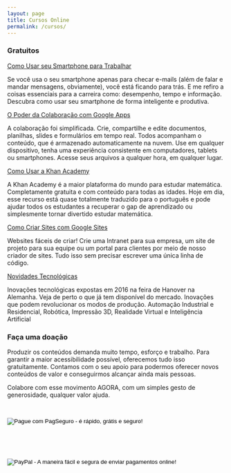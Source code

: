 ```yaml
---
layout: page
title: Cursos Online
permalink: /cursos/
---
```


### Gratuitos

[Como Usar seu Smartphone para Trabalhar](http://googletrainer.teachable.com/p/como-usar-seu-smartphone-para-trabalhar)

Se você usa o seu smartphone apenas para checar e-mails (além de falar e mandar mensagens, obviamente), você está ficando para trás. E me refiro a coisas essenciais para a carreira como: desempenho, tempo e informação. Descubra como usar seu smartphone de forma inteligente e produtiva.

[O Poder da Colaboração com Google Apps](http://googletrainer.teachable.com/p/como-usar-google-apps)

A colaboração foi simplificada. Crie, compartilhe e edite documentos, planilhas, slides e formulários em tempo real. Todos acompanham o conteúdo, que é armazenado automaticamente na nuvem. Use em qualquer dispositivo, tenha uma experiência consistente em computadores, tablets ou smartphones. Acesse seus arquivos a qualquer hora, em qualquer lugar.

[Como Usar a Khan Academy](http://googletrainer.teachable.com/p/como-usar-a-khan-academy)

A Khan Academy é a maior plataforma do mundo para estudar matemática. Completamente gratuita e com conteúdo para todas as idades. Hoje em dia, esse recurso está quase totalmente traduzido para o português e pode ajudar todos os estudantes a recuperar o gap de aprendizado ou simplesmente tornar divertido estudar matemática.

[Como Criar Sites com Google Sites](http://googletrainer.teachable.com/p/criacao-de-conteudo-com-google-sites)

Websites fáceis de criar! Crie uma Intranet para sua empresa, um site de projeto para sua equipe ou um portal para clientes por meio de nosso criador de sites. Tudo isso sem precisar escrever uma única linha de código.

[Novidades Tecnológicas](http://googletrainer.teachable.com/p/novidades-tecnologicas)

Inovações tecnológicas expostas em 2016 na feira de Hanover na Alemanha. Veja de perto o que já tem disponível do mercado. Inovações que podem revolucionar os modos de produção. Automação Industrial e Residencial, Robótica, Impressão 3D, Realidade Virtual e Inteligência Artificial


### Faça uma doação

Produzir os conteúdos demanda muito tempo, esforço e trabalho. Para garantir a maior acessibilidade possível, oferecemos tudo isso gratuitamente. Contamos com o seu apoio para podermos oferecer novos conteúdos de valor e conseguirmos alcançar ainda mais pessoas.

Colabore com esse movimento AGORA, com um simples gesto de generosidade, qualquer valor ajuda.

<div style="width: 100%; margin-left: auto; margin-right: auto;">
<p>&nbsp;</p>
<form action="https://pagseguro.uol.com.br/checkout/v2/donation.html?iot=button" method="post">
	<!-- NÃO EDITE OS COMANDOS DAS LINHAS ABAIXO -->
	<input type="hidden" name="currency" value="BRL">
	<input type="hidden" name="receiverEmail" value="sonovaes511@gmail.com">
	<input type="image" src="https://stc.pagseguro.uol.com.br/public/img/botoes/doacoes/205x30-doar.gif" name="submit" alt="Pague com PagSeguro - é rápido, grátis e seguro!" />
</form>
<form action="https://pagseguro.uol.com.br/checkout/v2/donation.html?iot=button" method="post"><br/>
</form>
<form action="https://pagseguro.uol.com.br/checkout/v2/donation.html?iot=button" method="post"><br/>
</form> 
<!-- FINAL FORMULARIO BOTAO PAGSEGURO -->
<form action="https://www.paypal.com/cgi-bin/webscr" method="post" target="_top">
	<input type="hidden" name="cmd" value="_s-xclick">
	<input type="hidden" name="hosted_button_id" value="8Q3FANTXSE8FY">
	<input type="image" src="https://www.paypalobjects.com/pt_BR/BR/i/btn/btn_donateCC_LG.gif" border="0" name="submit" alt="PayPal - A maneira fácil e segura de enviar pagamentos online!">
	<img alt="" border="0" src="https://www.paypalobjects.com/pt_BR/i/scr/pixel.gif" width="1" height="1">
</form>
              </div>   

